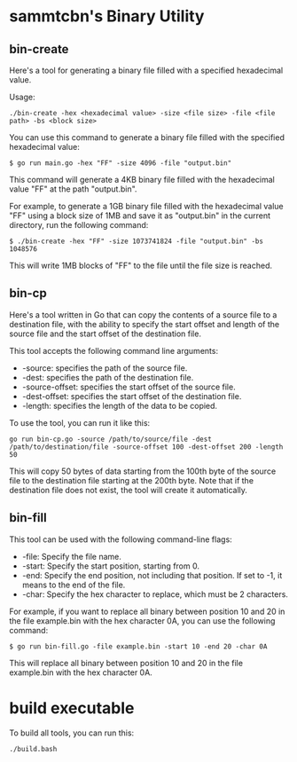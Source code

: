 # sammtcbn's Binary Utility

## bin-create

Here's a tool for generating a binary file filled with a specified hexadecimal value.

Usage:
```
./bin-create -hex <hexadecimal value> -size <file size> -file <file path> -bs <block size>
```

You can use this command to generate a binary file filled with the specified hexadecimal value:

```
$ go run main.go -hex "FF" -size 4096 -file "output.bin"
```

This command will generate a 4KB binary file filled with the hexadecimal value "FF" at the path "output.bin".

For example, to generate a 1GB binary file filled with the hexadecimal value "FF" using a block size of 1MB and save it as "output.bin" in the current directory, run the following command:

```
$ ./bin-create -hex "FF" -size 1073741824 -file "output.bin" -bs 1048576
```

This will write 1MB blocks of "FF" to the file until the file size is reached.

## bin-cp

Here's a tool written in Go that can copy the contents of a source file to a destination file, with the ability to specify the start offset and length of the source file and the start offset of the destination file.

This tool accepts the following command line arguments:

* -source: specifies the path of the source file.
* -dest: specifies the path of the destination file.
* -source-offset: specifies the start offset of the source file.
* -dest-offset: specifies the start offset of the destination file.
* -length: specifies the length of the data to be copied.

To use the tool, you can run it like this:

```
go run bin-cp.go -source /path/to/source/file -dest /path/to/destination/file -source-offset 100 -dest-offset 200 -length 50
```

This will copy 50 bytes of data starting from the 100th byte of the source file to the destination file starting at the 200th byte. Note that if the destination file does not exist, the tool will create it automatically.

## bin-fill

This tool can be used with the following command-line flags:

* -file: Specify the file name.
* -start: Specify the start position, starting from 0.
* -end: Specify the end position, not including that position. If set to -1, it means to the end of the file.
* -char: Specify the hex character to replace, which must be 2 characters.

For example, if you want to replace all binary between position 10 and 20 in the file example.bin with the hex character 0A, you can use the following command:

```
$ go run bin-fill.go -file example.bin -start 10 -end 20 -char 0A
```

This will replace all binary between position 10 and 20 in the file example.bin with the hex character 0A.

# build executable

To build all tools, you can run this:
```
./build.bash
```
